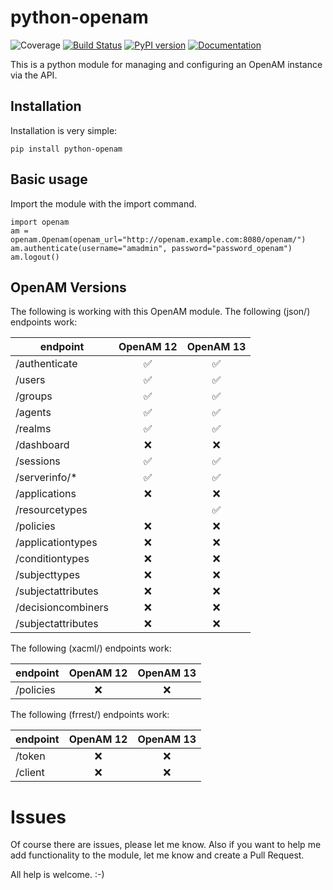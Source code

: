 # python-openam

![Coverage](https://cdn.rawgit.com/dj-wasabi/python-openam/master/coverage.svg) [![Build Status](https://travis-ci.org/dj-wasabi/python-openam.svg?branch=master)](https://travis-ci.org/dj-wasabi/python-openam) [![PyPI version](https://badge.fury.io/py/python-openam.svg)](https://badge.fury.io/py/python-openam) [![Documentation](https://readthedocs.org/projects/python-openam/badge/?version=latest)](http://python-openam.readthedocs.org/en/latest/?badge=latest)

This is a python module for managing and configuring an OpenAM instance via the API.

## Installation

Installation is very simple:
```
pip install python-openam
```

## Basic usage

Import the module with the import command.
```
import openam
am = openam.Openam(openam_url="http://openam.example.com:8080/openam/")
am.authenticate(username="amadmin", password="password_openam")
am.logout()
```


## OpenAM Versions

The following is working with this OpenAM module.
The following (json/) endpoints work:

| endpoint           | OpenAM 12        | OpenAM 13        |
|--------------------|:----------------:|:----------------:|
| /authenticate      |:white_check_mark:|:white_check_mark:|
| /users             |:white_check_mark:|:white_check_mark:|
| /groups            |:white_check_mark:|:white_check_mark:|
| /agents            |:white_check_mark:|:white_check_mark:|
| /realms            |:white_check_mark:|:white_check_mark:|
| /dashboard         |     :x:          |      :x:         |
| /sessions          |:white_check_mark:|:white_check_mark:|
| /serverinfo/*      |:white_check_mark:|:white_check_mark:|
| /applications      |     :x:          |      :x:         |
| /resourcetypes     |                  |:white_check_mark:|
| /policies          |     :x:          |      :x:         |
| /applicationtypes  |     :x:          |      :x:         |
| /conditiontypes    |     :x:          |      :x:         |
| /subjecttypes      |     :x:          |      :x:         |
| /subjectattributes |     :x:          |      :x:         |
| /decisioncombiners |     :x:          |      :x:         |
| /subjectattributes |     :x:          |      :x:         |


The following (xacml/) endpoints work:

| endpoint           | OpenAM 12        | OpenAM 13        |
|--------------------|:----------------:|:----------------:|
| /policies          |     :x:          |      :x:         |

The following (frrest/) endpoints work:

| endpoint           | OpenAM 12        | OpenAM 13        |
|--------------------|:----------------:|:----------------:|
| /token             |     :x:          |      :x:         |
| /client            |     :x:          |      :x:         |

# Issues

Of course there are issues, please let me know. Also if you want to help me add functionality to the module, let me know and create a Pull Request.

All help is welcome. :-)
